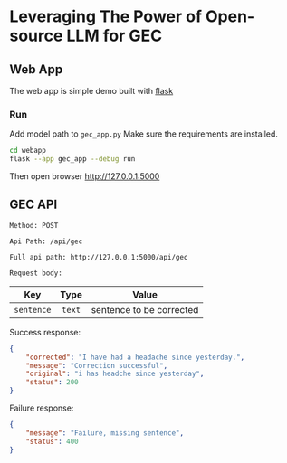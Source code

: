 # Leveraging The Power of Open-source LLM for GEC


## Web App
The web app is simple demo built with [flask](https://flask.palletsprojects.com/en/3.0.x/)

### Run
Add model path to `gec_app.py`
Make sure the requirements are installed.
```bash
cd webapp
flask --app gec_app --debug run
```
Then open browser http://127.0.0.1:5000

## GEC API


`Method: POST`

`Api Path: /api/gec`

`Full api path: http://127.0.0.1:5000/api/gec`

`Request body:`

| Key         | Type     | Value |
|:--------------:|:-----------:|:------------:|
| `sentence` | `text`      | sentence to be corrected |

Success response:
```json
{
    "corrected": "I have had a headache since yesterday.",
    "message": "Correction successful",
    "original": "i has headche since yesterday",
    "status": 200
}
```
Failure response:
```json
{
    "message": "Failure, missing sentence",
    "status": 400
}
```